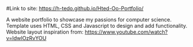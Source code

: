 #Link to site:
https://h-tedo.github.io/Hted-Oo-Portfolio/

A website portfolio to showcase my passions for computer science. Template uses HTML, CSS and Javascript to design and add functionality.  <br/>
Website layout inspiration from: https://www.youtube.com/watch?v=ldwlOzRvYOU
